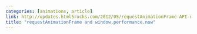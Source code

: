 ```yaml
---
categories: [animations, article]
link: http://updates.html5rocks.com/2012/05/requestAnimationFrame-API-now-with-sub-millisecond-precision
title: "requestAnimationFrame and window.performance.now"
---
```

